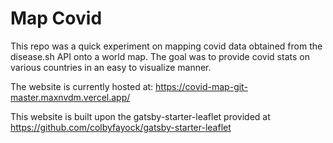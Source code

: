 # Map Covid
This repo was a quick experiment on mapping covid data obtained from the disease.sh API onto a world map. The goal was to provide covid stats on various countries in an easy to visualize manner. 

The website is currently hosted at: https://covid-map-git-master.maxnvdm.vercel.app/

This website is built upon the gatsby-starter-leaflet provided at https://github.com/colbyfayock/gatsby-starter-leaflet
